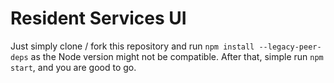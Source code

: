 # Resident Services UI




Just simply clone / fork this repository and run `npm install --legacy-peer-deps` as the Node version might not be compatible. After that, simple run `npm start`, and you are good to go.
